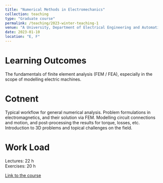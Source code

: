 ```yaml
---
title: "Numerical Methods in Electromechanics"
collection: teaching
type: "Graduate course"
permalink: /teaching/2023-winter-teaching-1
venue: "A University, Department of Electrical Engineering and Automation"
date: 2023-01-10
location: "E, F"
---
```




Learning Outcomes
======
The fundamentals of finite element analysis (FEM / FEA), especially in the scope of modelling electric machines.

Cotnent
======
Typical workflow for general numerical analysis. Problem formulations in electromagnetics, and their solution via FEM. Modelling circuit connections and motion, and post-processing the results for torque, losses, etc. Introduction to 3D problems and topical challenges on the field.

Work Load
======
Lectures: 22 h \
Exercises: 20 h

[Link to the course](https://www.linkedin.com/in/taha-el-hajji-research-electric-machines/)
